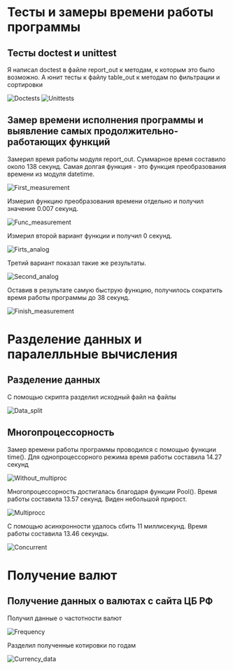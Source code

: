 # Тесты и замеры времени работы программы
## Тесты doctest и unittest
Я написал doctest в файле report_out к методам, к которым это было возможно.
А юнит тесты к файлу table_out к методам по фильтрации и сортировки

![Doctests](https://github.com/RomanChaganov/UrFU_Python_Elearn/blob/main/image/doctests.png)
![Unittests](https://github.com/RomanChaganov/UrFU_Python_Elearn/blob/main/image/unittests.png)

## Замер времени исполнения программы и выявление самых продолжительно-работающих функций
Замерил время работы модуля report_out. Суммарное время составило около 138 секунд. Самая долгая функция - это функция преобразования времени из модуля datetime.

![First_measurement](https://github.com/RomanChaganov/UrFU_Python_Elearn/blob/main/image/datetime_one.png)

Измерил функцию преобразования времени отдельно и получил значение 0.007 секунд.

![Func_measurement](https://github.com/RomanChaganov/UrFU_Python_Elearn/blob/main/image/func_date.png)

Измерил второй вариант функции и получил 0 секунд.

![Firts_analog](https://github.com/RomanChaganov/UrFU_Python_Elearn/blob/main/image/one_analog.png)

Третий вариант показал такие же результаты.

![Second_analog](https://github.com/RomanChaganov/UrFU_Python_Elearn/blob/main/image/second_analog.png)

Оставив в результате самую быструю функцию, получилось сократить время работы программы до 38 секунд.

![Finish_measurement](https://github.com/RomanChaganov/UrFU_Python_Elearn/blob/main/image/finish_test.png)

# Разделение данных и паралелльные вычисления

## Разделение данных
С помощью скрипта разделил исходный файл на файлы

![Data_split](https://github.com/RomanChaganov/UrFU_Python_Elearn/blob/main/image/data_from_years.png)

## Многопроцессорность
Замер времени работы программы проводился с помощью функции time().
Для однопроцессорного режима время работы составила 14.27 секунд

![Without_multiproc](https://github.com/RomanChaganov/UrFU_Python_Elearn/blob/main/image/without_multiproc.png)

Многопроцессорность достигалась благодаря функции Pool().
Время работы составила 13.57 секунд. Виден небольшой прирост.

![Multiprocc](https://github.com/RomanChaganov/UrFU_Python_Elearn/blob/main/image/multiproc.png)

С помощью асинхронности удалось сбить 11 миллисекунд.
Время работы составила 13.46 секунды.

![Concurrent](https://github.com/RomanChaganov/UrFU_Python_Elearn/blob/main/image/concurrent.png)

# Получение валют 
## Получение данных о валютах с сайта ЦБ РФ
Получил данные о частотности валют

![Frequency](https://github.com/RomanChaganov/UrFU_Python_Elearn/blob/main/image/frequency.png)

Разделил полученные котировки по годам

![Currency_data](https://github.com/RomanChaganov/UrFU_Python_Elearn/blob/main/image/split_currency_data.png)